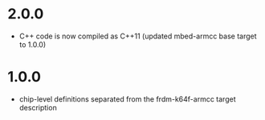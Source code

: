 # 2.0.0
  * C++ code is now compiled as C++11 (updated mbed-armcc base target to 1.0.0)

# 1.0.0
  * chip-level definitions separated from the frdm-k64f-armcc target
    description

